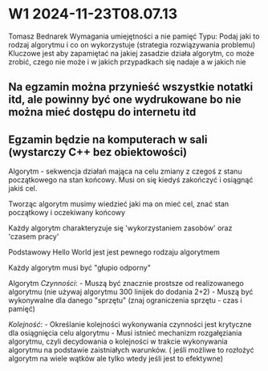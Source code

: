 W1 2024-11-23T08.07.13
========================
Tomasz Bednarek
Wymagania umiejętności a nie pamięć
Typu: Podaj jaki to rodzaj algorytmu i co on wykorzystuje (strategia rozwiązywania problemu)
Kluczowe jest aby zapamiętać na jakiej zasadzie działa algorytm, co może zrobić, czego nie może i w jakich przypadkach się nadaje a w jakich nie

Na egzamin można przynieść wszystkie notatki itd, ale powinny być one wydrukowane bo nie można mieć dostępu do internetu itd
-
Egzamin  będzie na komputerach w sali (wystarczy C++ bez obiektowości)
-

Algorytm - sekwencja działań mająca na celu zmiany z czegoś z stanu początkowego na stan końcowy.
Musi on się kiedyś zakończyć i osiągnąć jakiś cel.

Tworząc algorytm musimy wiedzieć jaki ma on mieć cel, znać stan początkowy i oczekiwany końcowy

Każdy algorytm charakteryzuje się 'wykorzystaniem zasobów' oraz 'czasem pracy'

Podstawowy Hello World jest jest pewnego rodzaju algorytmem

Każdy algorytm musi być "głupio odporny"

Algorytm
_Czynności_:
    - Muszą być znacznie prostsze od realizowanego algorytmu (nie używaj algorytmu 300 linijek do dodania 2+2)
    - Muszą być wykonywalne dla danego "sprzętu" (znaj ograniczenia sprzętu - czas i pamięć)

_Kolejność_:
    - Określanie kolejności wykonywania czynności jest krytyczne dla osiągnięcia celu algorytmu 
    - Musi istnieć mechanizm rozgałęziania algorytmu, czyli decydowania o kolejności w trakcie wykonywania algorytmu na podstawie zaistniałych warunków. ( jeśli możliwe to rozłożyć algorytm na wiele wątków ale tylko wtedy jeśli jest to efektywne)

